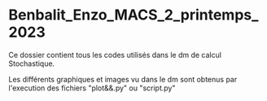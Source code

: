 # Benbalit_Enzo_MACS_2_printemps_2023

Ce dossier contient tous les codes utilisés dans le dm de calcul Stochastique.

Les différents graphiques et images vu dans le dm sont obtenus par l'execution des fichiers "plot&&.py" ou "script.py"
